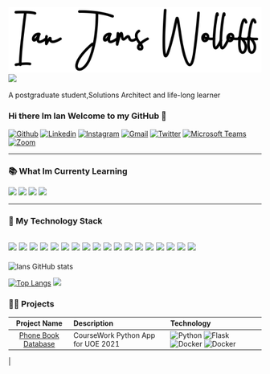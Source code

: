 ![](https://github.com/IJW2021/IJW2021/blob/main/Images/sig3.png)<code><img width="20%" src="https://www.therelicans.com/images/4ekvGnVnE28x2abouMK5DIyKDFNY7ziS9mAmxmZ7gEo/w:880/mb:500000/aHR0cHM6Ly9kZXYt/dG8tdXBsb2Fkcy5z/My5hbWF6b25hd3Mu/Y29tL3VwbG9hZHMv/YXJ0aWNsZXMvZnc4/ZzczODg0OXZwYjNl/NTN5bzkuanBn"></code>

A postgraduate student,Solutions Architect and life-long learner
### Hi there Im Ian Welcome to my GitHub 👋
[![Github](https://img.shields.io/badge/-Github-000?style=flat&logo=Github&logoColor=white)](https://github.com/IJW2021)
[![Linkedin](https://img.shields.io/badge/-LinkedIn-blue?style=flat&logo=Linkedin&logoColor=white)](https://www.linkedin.com/in/ian-wolloff-556228210/)
[![Instagram](https://img.shields.io/badge/-Instagram-c13584?style=flat&labelColor=c13584&logo=instagram&logoColor=white)](https://www.instagram.com/IJW2012/)
[![Gmail](https://img.shields.io/badge/-Gmail-c14438?style=flat&logo=Gmail&logoColor=white)](mailto:Ian.Wolloff@gmail.com)
[![Twitter](https://img.shields.io/badge/Twitter-1DA1F2?style=Flat&logo=twitter&logoColor=white)](https://Twitter.com/IanWolloff)
[![Microsoft Teams](https://img.shields.io/badge/Microsoft_Teams-6264A7?style=Flatlogo=microsoft-teams&logoColor=white)](https://teams.microsoft.com/l/chat/0/0?users=Ian.Wolloff@gmail.com)
[![Zoom](https://img.shields.io/badge/Zoom-2D8CFF?style=Flat&logo=zoom&logoColor=white)](https://us04web.zoom.us/j/7182935500?pwd=WkNrZWdCeUdzTmFldUUrZ1U1cTFEdz09)

---

### 📚  What Im Currenty Learning
<code><img width="10%" src="https://www.vectorlogo.zone/logos/mongodb/mongodb-ar21.svg"></code>
<code><img width="10%" src="https://www.vectorlogo.zone/logos/apache_spark/apache_spark-ar21.svg"></code>
<code><img width="10%" src="https://www.vectorlogo.zone/logos/r-project/r-project-ar21.svg"></code>
<code><img width="10%" src="https://www.vectorlogo.zone/logos/microsoft_azure/microsoft_azure-ar21.svg"></code>

---

### 🔧  My Technology Stack
<code><img width="10%" src="https://www.vectorlogo.zone/logos/linux/linux-ar21.svg"></code>
<code><img width="10%" src="https://www.vectorlogo.zone/logos/microsoft/microsoft-ar21.svg"></code>
<code><img width="10%" src="https://www.vectorlogo.zone/logos/apple/apple-ar21.svg"></code>
<code><img width="10%" src="https://www.vectorlogo.zone/logos/python/python-ar21.svg"></code>
<code><img width="10%" src="https://www.vectorlogo.zone/logos/dotnet/dotnet-ar21.svg"></code>
<code><img width="10%" src="https://www.vectorlogo.zone/logos/java/java-ar21.svg"></code>
<code><img width="10%" src="https://www.vectorlogo.zone/logos/mariadb/mariadb-ar21.svg"></code>
<code><img width="10%" src="https://www.vectorlogo.zone/logos/postgresql/postgresql-ar21.svg"></code>
<code><img width="10%" src="https://www.vectorlogo.zone/logos/oracle/oracle-ar21.svg"></code>
<code><img width="10%" src="https://www.vectorlogo.zone/logos/redis/redis-ar21.svg"></code>
<code><img width="10%" src="https://www.vectorlogo.zone/logos/gnu_bash/gnu_bash-ar21.svg"></code>
<code><img width="10%" src="https://www.vectorlogo.zone/logos/docker/docker-ar21.svg"></code>
<code><img width="10%" src="https://www.vectorlogo.zone/logos/sentryio/sentryio-ar21.svg"></code>
<code><img width="10%" src="https://www.vectorlogo.zone/logos/git-scm/git-scm-ar21.svg"></code>
<code><img width="10%" src="https://www.vectorlogo.zone/logos/github/github-ar21.svg"></code>
<code><img width="10%" src="https://www.vectorlogo.zone/logos/json/json-ar21.svg"></code>
<code><img width="10%" src="https://www.vectorlogo.zone/logos/raspberrypi/raspberrypi-ar21.svg"></code>
<code><img width="10%" src="https://www.vectorlogo.zone/logos/jetbrains/jetbrains-ar21.svg"></code>
---

![Ians GitHub stats](https://github-readme-stats.vercel.app/api?username=IJW2021&count_private=true&hide=stars&show_icons=true)

[![Top Langs](https://github-readme-stats.vercel.app/api/top-langs/?username=IJW2021&layout=compact)](https://github.com/anuraghazra/github-readme-stats)
<img src="https://activity-graph.herokuapp.com/graph?username=IJW2021&bg_color=FFFFFF&color=000000&line=000000&point=00FF00">

### 👨‍💻 Projects

| Project Name                                                                               | Description                        | Technology               | 
| :---:                                                                                      |    :----                           |  :-------                |
| [Phone Book Database](https://github.com/IJW2021/UOE-Coursework/tree/main/MyPhoneBook)     | CourseWork Python App for UOE 2021 |  ![Python](https://img.shields.io/badge/-Python-blue?style=flat&logo=Python&logoColor=white) ![Flask](https://img.shields.io/badge/-Flask-blue?style=flat&logo=Flask&logoColor=white) ![Docker](https://img.shields.io/badge/-Docker-blue?style=flat&logo=Docker&logoColor=white) ![Docker](https://img.shields.io/badge/-JSON-blue?style=flat&logo=JSON&logoColor=white)

 |
